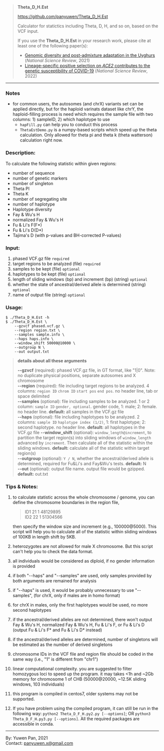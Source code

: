 >**Theta_D_H.Est**
>
>https://github.com/panyuwen/Theta_D_H.Est 
>
>Calculator for statictics including Theta, D, H, and so on, based on the VCF input. 
>
>If you use the **Theta_D_H.Est** in your research work, please cite at least one of the following paper(s):
>
>- [Genomic diversity and post-admixture adaptation in the Uyghurs](https://academic.oup.com/nsr/article/9/3/nwab124/6368880) (*National Science Review*, 2021)
>- [Lineage-specific positive selection on *ACE2* contributes to the genetic susceptibility of COVID-19](https://academic.oup.com/nsr/advance-article/doi/10.1093/nsr/nwac118/6623880) (*National Science Review*, 2022)

---

### Notes

- for common users, the autosomes (and chrX) variants set can be applied directly, but for the haploid varinats dataset like chrY, the haploid-filling process is need which requires the sample file with two columns: 1) sampleID, 2) which haplotype to use
  - `hapFill.py` can help you to conduct this process
  - `ThetaEstDemo.py` is a numpy-based scripts which speed up the theta calculation. Only allowed for theta pi and theta k (theta watterson) calculation right now.

### Description: 

To calculate the following statistic within given regions:

- number of sequence
- number of genetic markers
- number of singleton
- Theta PI
- Theta K
- number of segregating site
- number of haplotype
- Haplotype diversity
- Fay & Wu's H
- normalized Fay & Wu's H
- Fu & Li's F(F*)
- Fu & Li's D(D*)
- Tajima's D (with p-values and BH-corrected P-values)

### Input:

1. phased VCF.gz file `required` 
2. target regions to be analyzed (file) `required` 
3. samples to be kept (file) `optional` 
4. haplotypes to be kept (file) `optional`
5. length of sliding windows (bp) and increment (bp) (string) `optional` 
6. whether the state of ancestral/derived allele is determined (string) `optional` 
7. name of output file (string) `optional` 

### Usage:
	$ ./Theta_D_H.Est -h 
	$ ./Theta_D_H.Est \
	    --gzvcf phased.vcf.gz \
	    --region region.txt \
	    --samples sample.info \
	    --haps haps.info \
	    --window_shift 50000@10000 \
	    --outgroup N \
	    --out output.txt

>**details about all these arguments** 
>
>**--gzvcf** (required): phased VCF.gz file, in GT format, like "1|0". Note: no duplicate physical positions, separate autosomes and X chromosome  
>**--region** (required): file including target regions to be analyzed. 4 columns: `region ID` `chrom ID` `start pos` `end pos`. no header line, tab or space delimited  
>**--samples** (optional): file including samples to be analyzed. 1 or 2 column: `sample ID` `gender, optional`. gender code, 1: male; 2: female. no header line. **default:** all samples in the VCF.gz file  
>**--haps** (optional): file including haplotypes to be analyzed. 2 columns: `sample ID` `haplotype index (1/2)`, 1: first haplotype; 2: second haplotype. no header line. **default:** all haplotypes in the VCF.gz file
>**--window_shift** (optional): `window_length@increment`, to partition the target region(s) into sliding windows of `window_length ` advanced by `increment`. Then calculate all of the statistic within the sliding windows. **default:** calculate all of the statistic within target region(s)  
>**--outgroup** (optional): `Y / N`, whether the ancestral/derived allele is determined, required for Fu&Li's and Fay&Wu's tests. **default:** N  
>**--out** (optional): output file name. output file would be gzipped. **default:** out.txt

### Tips & Notes:
1. to calculate statistic across the whole chromosome / genome, you can define the chromosome boundaries in the region file, 
	
	>ID1 21 1 48129895  
	>ID2 22 1 51304566  
	
	then specify the window size and increment (e.g., 100000@5000). This script will help you to calculate all of the statistic within sliding windows of 100KB in length shift by 5KB.   
	
2. heterozygotes are not allowed for male X chromosome. But this script can't help you to check the data format.   

3. all individuals would be considered as diploid, if no gender information is provided  

4. if both "--haps" and "--samples" are used, only samples provided by both arguments are remained for analysis 

5. if "--haps" is used, it would be probably  unnecessary to use "--samples", (for chrX, only if males are in homo format)

6. for chrX in males, only the first haplotypes would be used, no more second haplotypes  

7. if the ancestral/derived alleles are not determined, there won't output Fay & Wu's H, normalized Fay & Wu's H, Fu & Li's F, or Fu & Li's D (output Fu & Li's F\* and Fu & Li's D\* instead)

8. if the ancestral/derived alleles are determined, number of singletons will be estimated as the number of derived singletons  

9. chromosome IDs in the VCF file and region file should be coded in the same way (i.e., "1" is different from "chr1")

10. linear computational complexity. you are suggested to filter homozygous loci to speed up the program. it may takes <1h and ~2Gb memory for chromosome 1 of CHB (50000@20000, ~12.5K sliding windows, 103 individuals)

11. this program is compiled in centos7, older systems may not be supported. 

12. If you have problem using the compiled program, it can still be run in the following way: `python2 Theta_D_F_H.py2.py [--options]`; OR `python3 Theta_D_F_H.py3.py [--options]`. All the required packages are accessible in conda.

---
By: Yuwen Pan, 2021  
Contact: panyuwen.x@gmail.com

